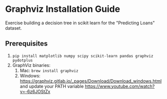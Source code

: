 # Graphviz Installation Guide

Exercise building a decision tree in scikit learn for the "Predicting Loans" dataset.

## Prerequisites

1. `pip install matplotlib numpy scipy scikit-learn pandas graphviz pydotplus`
2. GraphViz binaries:
	1. Mac: `brew install graphviz`
	2. Windows: https://graphviz.gitlab.io/_pages/Download/Download_windows.html and update your PATH variable https://www.youtube.com/watch?v=-6z6JOStZx
